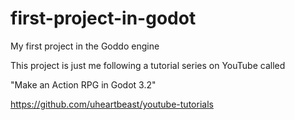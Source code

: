 # first-project-in-godot

My first project in the Goddo engine

This project is just me following a tutorial series on YouTube called 

"Make an Action RPG in Godot 3.2"

https://github.com/uheartbeast/youtube-tutorials
